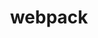 ---
blog: https://medium.com/webpack
codehost: https://github.com/webpack/webpack
guide: https://webpack.js.org/branding/
images:
- js_webpack-icon.svg
- js_webpack-ar21.svg
logohandle: js_webpack
sort: webpack
title: webpack
website: https://webpack.js.org/
wikipedia: https://en.wikipedia.org/wiki/Webpack
---